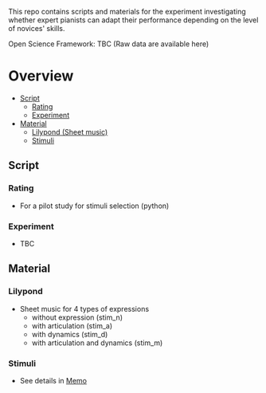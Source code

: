 This repo contains scripts and materials for the experiment investigating whether expert pianists can adapt their performance depending on the level of novices' skills.

Open Science Framework: TBC (Raw data are available here)

# Overview
- [Script](#script)
    + [Rating](#rating)
    + [Experiment](#experiment)
- [Material](#Material)
    + [Lilypond (Sheet music)](#lilypond)
    + [Stimuli](#stimuli)

## Script
### Rating
- For a pilot study for stimuli selection (python)

### Experiment
- TBC

## Material
### Lilypond
- Sheet music for 4 types of expressions
    + without expression (stim_n)
    + with articulation (stim_a)
    + with dynamics (stim_d)
    + with articulation and dynamics (stim_m)

### Stimuli
- See details in [Memo](https://github.com/atsukotominaga/adaptation-v1.0/tree/master/material/stimuli/)